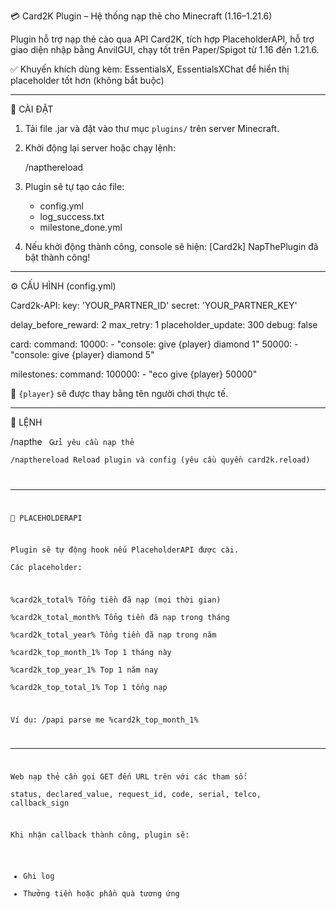 💳 Card2K Plugin – Hệ thống nạp thẻ cho Minecraft (1.16–1.21.6)

Plugin hỗ trợ nạp thẻ cào qua API Card2K, tích hợp PlaceholderAPI, hỗ trợ giao diện nhập bằng AnvilGUI, chạy tốt trên Paper/Spigot từ 1.16 đến 1.21.6.

✅ Khuyến khích dùng kèm: EssentialsX, EssentialsXChat để hiển thị placeholder tốt hơn (không bắt buộc)

---

🚀 CÀI ĐẶT

1. Tải file .jar và đặt vào thư mục `plugins/` trên server Minecraft.
2. Khởi động lại server hoặc chạy lệnh:

   /napthereload

3. Plugin sẽ tự tạo các file:
   - config.yml
   - log_success.txt
   - milestone_done.yml

4. Nếu khởi động thành công, console sẽ hiện:
   [Card2k] NapThePlugin đã bật thành công!

---

⚙️ CẤU HÌNH (config.yml)

Card2k-API:
  key: 'YOUR_PARTNER_ID'
  secret: 'YOUR_PARTNER_KEY'

delay_before_reward: 2
max_retry: 1
placeholder_update: 300
debug: false

card:
  command:
    10000:
      - "console: give {player} diamond 1"
    50000:
      - "console: give {player} diamond 5"

milestones:
  command:
    100000:
      - "eco give {player} 50000"

📌 `{player}` sẽ được thay bằng tên người chơi thực tế.

---

📜 LỆNH

/napthe <telco> <amount> <seri> <code>   Gửi yêu cầu nạp thẻ  
/napthereload                            Reload plugin và config (yêu cầu quyền card2k.reload)

---

🧩 PLACEHOLDERAPI

Plugin sẽ tự động hook nếu PlaceholderAPI được cài.  
Các placeholder:

%card2k_total%            Tổng tiền đã nạp (mọi thời gian)  
%card2k_total_month%      Tổng tiền đã nạp trong tháng  
%card2k_total_year%       Tổng tiền đã nạp trong năm  
%card2k_top_month_1%      Top 1 tháng này  
%card2k_top_year_1%       Top 1 năm nay  
%card2k_top_total_1%      Top 1 tổng nạp 

Ví dụ:
  /papi parse me %card2k_top_month_1%

---

Web nạp thẻ cần gọi GET đến URL trên với các tham số:  
status, declared_value, request_id, code, serial, telco, callback_sign

Khi nhận callback thành công, plugin sẽ:
- Ghi log
- Thưởng tiền hoặc phần quà tương ứng

